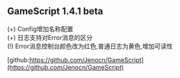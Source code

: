 ## GameScript 1.4.1 beta  
(+) Config增加名称配置  
(+) 日志支持对Error消息的区分  
(!) Error消息控制台颜色改为红色,普通日志为黄色,增加可读性  

[github:https://github.com/Jenocn/GameScript](https://github.com/Jenocn/GameScript)  
